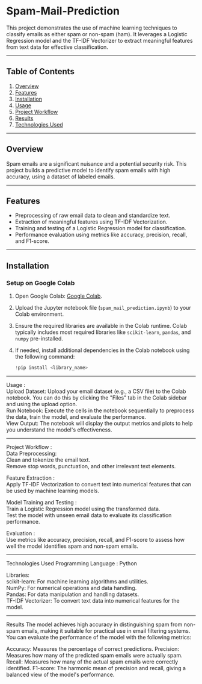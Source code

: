 # Spam-Mail-Prediction

This project demonstrates the use of machine learning techniques to classify emails as either spam or non-spam (ham). It leverages a Logistic Regression model and the TF-IDF Vectorizer to extract meaningful features from text data for effective classification.

---

## Table of Contents

1. [Overview](#overview)
2. [Features](#features)
3. [Installation](#installation)
4. [Usage](#usage)
5. [Project Workflow](#project-workflow)
6. [Results](#results)
7. [Technologies Used](#technologies-used)

---

## Overview

Spam emails are a significant nuisance and a potential security risk. This project builds a predictive model to identify spam emails with high accuracy, using a dataset of labeled emails.

---

## Features

- Preprocessing of raw email data to clean and standardize text.
- Extraction of meaningful features using TF-IDF Vectorization.
- Training and testing of a Logistic Regression model for classification.
- Performance evaluation using metrics like accuracy, precision, recall, and F1-score.

---

## Installation

### Setup on Google Colab
1. Open Google Colab: [Google Colab](https://colab.research.google.com).
2. Upload the Jupyter notebook file (`spam_mail_prediction.ipynb`) to your Colab environment.
3. Ensure the required libraries are available in the Colab runtime. Colab typically includes most required libraries like `scikit-learn`, `pandas`, and `numpy` pre-installed.
4. If needed, install additional dependencies in the Colab notebook using the following command:
   
   ```python
   !pip install <library_name>
---
Usage :   
Upload Dataset: Upload your email dataset (e.g., a CSV file) to the Colab notebook. You can do this by clicking the "Files" tab in the Colab sidebar and using the upload option.  
Run Notebook: Execute the cells in the notebook sequentially to preprocess the data, train the model, and evaluate the performance.  
View Output: The notebook will display the output metrics and plots to help you understand the model's effectiveness.  

---

Project Workflow :  
Data Preprocessing:  
Clean and tokenize the email text.  
Remove stop words, punctuation, and other irrelevant text elements.  
  
Feature Extraction :  
Apply TF-IDF Vectorization to convert text into numerical features that can be used by machine learning models.  
  
Model Training and Testing :  
Train a Logistic Regression model using the transformed data.  
Test the model with unseen email data to evaluate its classification performance.  
  
Evaluation :  
Use metrics like accuracy, precision, recall, and F1-score to assess how well the model identifies spam and non-spam emails.  

---

Technologies Used
Programming Language : Python  

Libraries:  
scikit-learn: For machine learning algorithms and utilities.  
NumPy: For numerical operations and data handling.  
Pandas: For data manipulation and handling datasets.  
TF-IDF Vectorizer: To convert text data into numerical features for the model.  

---

Results
The model achieves high accuracy in distinguishing spam from non-spam emails, making it suitable for practical use in email filtering systems. You can evaluate the performance of the model with the following metrics:

Accuracy: Measures the percentage of correct predictions.
Precision: Measures how many of the predicted spam emails were actually spam.
Recall: Measures how many of the actual spam emails were correctly identified.
F1-score: The harmonic mean of precision and recall, giving a balanced view of the model's performance.


